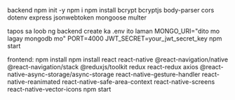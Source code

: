 backend
npm init -y 
npm i
npm install bcrypt bcryptjs body-parser cors dotenv express jsonwebtoken mongoose multer

tapos sa loob ng backend create ka .env ito laman
MONGO_URI="dito mo lagay mongodb mo"
PORT=4000
JWT_SECRET=your_jwt_secret_key
npm start

frontend:
npm install
npm install react react-native @react-navigation/native @react-navigation/stack @reduxjs/toolkit redux react-redux axios @react-native-async-storage/async-storage react-native-gesture-handler react-native-reanimated react-native-safe-area-context react-native-screens react-native-vector-icons
npm start
